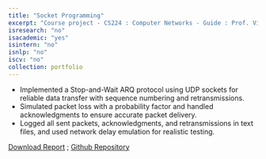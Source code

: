 ```yaml
---
title: "Socket Programming"
excerpt: "Course project - CS224 : Computer Networks - Guide : Prof. Vinay Ribeiro"
isresearch: "no"
isacademic: "yes"
isintern: "no"
isnlp: "no"
iscv: "no"
collection: portfolio
---
```


* Implemented a Stop-and-Wait ARQ protocol using UDP sockets for reliable data transfer with sequence numbering and retransmissions.
* Simulated packet loss with a probability factor and handled acknowledgments to ensure accurate packet delivery.
* Logged all sent packets, acknowledgments, and retransmissions in text files, and used network delay emulation for realistic testing.


[Download Report](http://amparulekar.github.io/files/hw.pdf) ; [Github Repository](https://github.com/Amparulekar/Computer-Networks-Socket-Programming)
